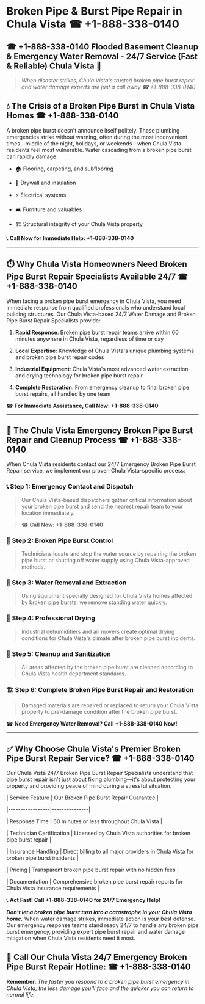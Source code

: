 # Broken Pipe & Burst Pipe Repair in Chula Vista ☎ +1-888-338-0140  
## ☎ +1-888-338-0140 Flooded Basement Cleanup & Emergency Water Removal - 24/7 Service (Fast & Reliable) Chula Vista 🚨  

> *When disaster strikes, Chula Vista's trusted broken pipe burst repair and water damage experts are just a call away ☎ +1-888-338-0140*  

## 💧 The Crisis of a Broken Pipe Burst in Chula Vista Homes ☎ +1-888-338-0140  

A broken pipe burst doesn't announce itself politely. These plumbing emergencies strike without warning, often during the most inconvenient times—middle of the night, holidays, or weekends—when Chula Vista residents feel most vulnerable. Water cascading from a broken pipe burst can rapidly damage:  

* 🏠 Flooring, carpeting, and subflooring  
* 🧱 Drywall and insulation  
* ⚡ Electrical systems  
* 🛋️ Furniture and valuables  
* 🏗️ Structural integrity of your Chula Vista property  

📞 **Call Now for Immediate Help: +1-888-338-0140**  

---  

## ⏱️ Why Chula Vista Homeowners Need Broken Pipe Burst Repair Specialists Available 24/7 ☎ +1-888-338-0140  

When facing a broken pipe burst emergency in Chula Vista, you need immediate response from qualified professionals who understand local building structures. Our Chula Vista-based 24/7 Water Damage and Broken Pipe Burst Repair Specialists provide:  

1. **Rapid Response**: Broken pipe burst repair teams arrive within 60 minutes anywhere in Chula Vista, regardless of time or day  
2. **Local Expertise**: Knowledge of Chula Vista's unique plumbing systems and broken pipe burst repair codes  
3. **Industrial Equipment**: Chula Vista's most advanced water extraction and drying technology for broken pipe burst repair  
4. **Complete Restoration**: From emergency cleanup to final broken pipe burst repairs, all handled by one team  

☎ **For Immediate Assistance, Call Now: +1-888-338-0140**  

---  

## 🔧 The Chula Vista Emergency Broken Pipe Burst Repair and Cleanup Process ☎ +1-888-338-0140  

When Chula Vista residents contact our 24/7 Emergency Broken Pipe Burst Repair service, we implement our proven Chula Vista-specific process:  

### 📞 Step 1: Emergency Contact and Dispatch  
> Our Chula Vista-based dispatchers gather critical information about your broken pipe burst and send the nearest repair team to your location immediately.  
> ☎ **Call Now: +1-888-338-0140**  

### 🚿 Step 2: Broken Pipe Burst Control  
> Technicians locate and stop the water source by repairing the broken pipe burst or shutting off water supply using Chula Vista-approved methods.  

### 🌊 Step 3: Water Removal and Extraction  
> Using equipment specially designed for Chula Vista homes affected by broken pipe bursts, we remove standing water quickly.  

### 💨 Step 4: Professional Drying  
> Industrial dehumidifiers and air movers create optimal drying conditions for Chula Vista's climate after broken pipe burst incidents.  

### 🧼 Step 5: Cleanup and Sanitization  
> All areas affected by the broken pipe burst are cleaned according to Chula Vista health department standards.  

### 🏗️ Step 6: Complete Broken Pipe Burst Repair and Restoration  
> Damaged materials are repaired or replaced to return your Chula Vista property to pre-damage condition after the broken pipe burst.  

☎ **Need Emergency Water Removal? Call +1-888-338-0140 Now!**  

---  

## ✅ Why Choose Chula Vista's Premier Broken Pipe Burst Repair Service? ☎ +1-888-338-0140  

Our Chula Vista 24/7 Broken Pipe Burst Repair Specialists understand that pipe burst repair isn't just about fixing plumbing—it's about protecting your property and providing peace of mind during a stressful situation.  

| Service Feature | Our Broken Pipe Burst Repair Guarantee |  
|-----------------|---------------|  
| Response Time | 60 minutes or less throughout Chula Vista |  
| Technician Certification | Licensed by Chula Vista authorities for broken pipe burst repair |  
| Insurance Handling | Direct billing to all major providers in Chula Vista for broken pipe burst incidents |  
| Pricing | Transparent broken pipe burst repair with no hidden fees |  
| Documentation | Comprehensive broken pipe burst repair reports for Chula Vista insurance requirements |  

📞 **Act Fast! Call +1-888-338-0140 for 24/7 Emergency Help!**  

***Don't let a broken pipe burst turn into a catastrophe in your Chula Vista home.*** When water damage strikes, immediate action is your best defense. Our emergency response teams stand ready 24/7 to handle any broken pipe burst emergency, providing expert pipe burst repair and water damage mitigation when Chula Vista residents need it most.  

## 📱 Call Our Chula Vista 24/7 Emergency Broken Pipe Burst Repair Hotline: ☎ +1-888-338-0140  

**Remember**: *The faster you respond to a broken pipe burst emergency in Chula Vista, the less damage you'll face and the quicker you can return to normal life.*